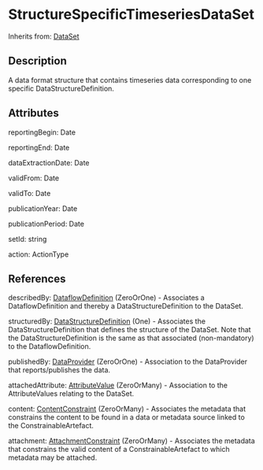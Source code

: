 
# StructureSpecificTimeseriesDataSet

Inherits from: [DataSet](DataSet.md)



## Description

A data format structure that contains timeseries data corresponding to one specific DataStructureDefinition.


## Attributes

reportingBegin: Date

reportingEnd: Date

dataExtractionDate: Date

validFrom: Date

validTo: Date

publicationYear: Date

publicationPeriod: Date

setId: string

action: ActionType



## References

describedBy: [DataflowDefinition](DataflowDefinition.md) (ZeroOrOne) - Associates a DataflowDefinition and thereby a DataStructureDefinition to the DataSet.

structuredBy: [DataStructureDefinition](DataStructureDefinition.md) (One) - Associates the DataStructureDefinition that defines the structure of the DataSet. Note that the DataStructureDefinition is the same as that associated (non-mandatory) to the DataflowDefinition.

publishedBy: [DataProvider](../OrganisationSchemes/DataProvider.md) (ZeroOrOne) - Association to the DataProvider that reports/publishes the data.

attachedAttribute: [AttributeValue](AttributeValue.md) (ZeroOrMany) - Association to the AttributeValues relating to the DataSet.

content: [ContentConstraint](../Constraints/ContentConstraint.md) (ZeroOrMany) - Associates the metadata that constrains the content to be found in a data or metadata source linked to the ConstrainableArtefact.

attachment: [AttachmentConstraint](../Constraints/AttachmentConstraint.md) (ZeroOrMany) - Associates the metadata that constrains the valid content of a ConstrainableArtefact to which metadata may be attached.




